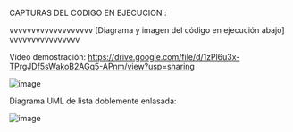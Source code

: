 CAPTURAS DEL CODIGO EN EJECUCION :

vvvvvvvvvvvvvvvvvvv [Diagrama y imagen del código en ejecución abajo] vvvvvvvvvvvvvvvv

Video demostración: https://drive.google.com/file/d/1zPl6u3x-TPrgJDf5sWakoB2AGq5-APnm/view?usp=sharing 

![image](https://github.com/JonathanREV2003/Lista_DobleMente_Enlasada/assets/99297546/3892639f-2231-4943-9d56-a1e1c33bc405)

Diagrama UML de lista doblemente enlasada:

![image](https://github.com/JonathanREV2003/Lista_DobleMente_Enlasada/assets/99297546/1e21e0e8-a918-4b75-b5ae-ff7593b54274)
